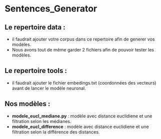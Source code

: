 ﻿# Sentences_Generator

## Le repertoire data :
  - il faudrait ajouter votre corpus dans ce repertoire afin de generer vos modéles. 
  - Nous avons tout de même garder 2 fichiers afin de pouvoir tester les modèles.

## Le repertoire tools :
  - il faudrait ajouter le fichier embedings.txt (coordonnées des vecteurs) avant de lancer le modèle neuronal.

## Nos modèles :
  - **modele_eucl_mediane.py** : modèle avec distance euclidiene et une filtration selon les médianes.
  - **modele_eucl_difference** : modèle avec distance euclidiene et une filtration selon la différence des distances.
